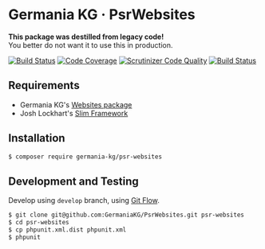 # Germania KG · PsrWebsites

**This package was destilled from legacy code!**   
You better do not want it to use this in production.

[![Build Status](https://travis-ci.org/GermaniaKG/PsrWebsites.svg?branch=master)](https://travis-ci.org/GermaniaKG/PsrWebsites)
[![Code Coverage](https://scrutinizer-ci.com/g/GermaniaKG/PsrWebsites/badges/coverage.png?b=master)](https://scrutinizer-ci.com/g/GermaniaKG/PsrWebsites/?branch=master)
[![Scrutinizer Code Quality](https://scrutinizer-ci.com/g/GermaniaKG/PsrWebsites/badges/quality-score.png?b=master)](https://scrutinizer-ci.com/g/GermaniaKG/PsrWebsites/?branch=master)
[![Build Status](https://scrutinizer-ci.com/g/GermaniaKG/PsrWebsites/badges/build.png?b=master)](https://scrutinizer-ci.com/g/GermaniaKG/PsrWebsites/build-status/master)

## Requirements

- Germania KG's [Websites package](https://github.com/GermaniaKG/Websites)
- Josh Lockhart's [Slim Framework](https://github.com/slimphp/Slim)


## Installation

```bash
$ composer require germania-kg/psr-websites
```


## Development and Testing

Develop using `develop` branch, using [Git Flow](https://github.com/nvie/gitflow).   

```bash
$ git clone git@github.com:GermaniaKG/PsrWebsites.git psr-websites
$ cd psr-websites
$ cp phpunit.xml.dist phpunit.xml
$ phpunit
```
